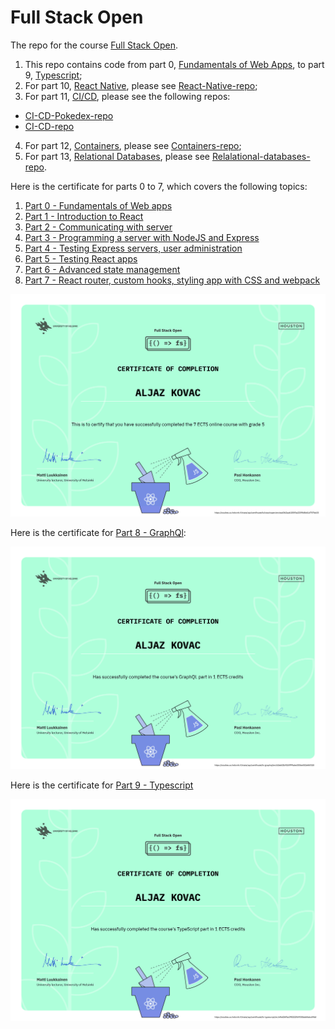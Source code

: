 # Full Stack Open
The repo for the course [Full Stack Open](https://fullstackopen.com/en/).

1. This repo contains code from part 0, [Fundamentals of Web Apps](https://fullstackopen.com/en/part0), to part 9, [Typescript](https://fullstackopen.com/en/part9);
2. For part 10, [React Native](https://fullstackopen.com/en/part10), please see [React-Native-repo](https://github.com/alko5923/fullstackopen-part10-reactnative);
3. For part 11, [CI/CD](https://fullstackopen.com/en/part11), please see the following repos:
 * [CI-CD-Pokedex-repo](https://github.com/alko5923/fullstackopen-part11-CI-CD-pokedex)
 * [CI-CD-repo](https://github.com/alko5923/fullstackopen-part11-CI-CD-build-own-ci-cd)
4. For part 12, [Containers](https://fullstackopen.com/en/part12), please see [Containers-repo](https://github.com/alko5923/fullstackopen-part12-containers);
5. For part 13, [Relational Databases](https://fullstackopen.com/en/part13), please see [Relalational-databases-repo](https://github.com/aljazkovac/fullstackopen-relational-db). 

Here is the certificate for parts 0 to 7, which covers the following topics:
1. [Part 0 - Fundamentals of Web apps](https://fullstackopen.com/en/part0)
2. [Part 1 - Introduction to React](https://fullstackopen.com/en/part1)
3. [Part 2 - Communicating with server](https://fullstackopen.com/en/part2)
4. [Part 3 - Programming a server with NodeJS and Express](https://fullstackopen.com/en/part3)
5. [Part 4 - Testing Express servers, user administration](https://fullstackopen.com/en/part4)
6. [Part 5 - Testing React apps](https://fullstackopen.com/en/part5)
7. [Part 6 - Advanced state management](https://fullstackopen.com/en/part6)
8. [Part 7 - React router, custom hooks, styling app with CSS and webpack](https://fullstackopen.com/en/part7)

![Certificate part 0 to part 7 - React](https://github.com/aljazkovac/fullstackopen-part0-to-part9-react/blob/main/certificate-fullstack-part0-part7-react.png)

Here is the certificate for [Part 8 - GraphQl](https://fullstackopen.com/en/part8):

![Certificate part 8 - GraphQl](https://github.com/aljazkovac/fullstackopen-part0-to-part9-react/blob/main/certificate-fullstack-part8-graphql.png)

Here is the certificate for [Part 9 - Typescript](https://fullstackopen.com/en/part9)

![Certificate part 0 - Typescript](https://github.com/aljazkovac/fullstackopen-part0-to-part9-react/blob/main/certificate-fullstack-part9-typescript.png)
